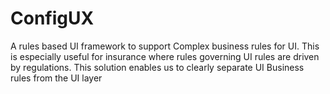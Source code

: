 # ConfigUX
A rules based UI framework to support Complex business rules for UI. This is especially useful for insurance where rules governing UI rules are driven by regulations. This solution enables us to clearly separate UI Business rules from the UI layer
